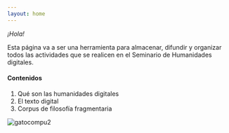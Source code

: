 ```yaml
---
layout: home
---
```

*¡Hola!*

Esta página va a ser una herramienta para almacenar, difundir y organizar todos las actividades que se realicen en el Seminario de Humanidades digitales. 

#### Contenidos ####

1. Qué son las humanidades digitales
2. El texto digital 
3. Corpus de filosofía fragmentaria 

![gatocompu2](https://user-images.githubusercontent.com/89622261/137980073-b130ded6-e46f-4e06-a39d-2c2727a9fafe.jpg)
